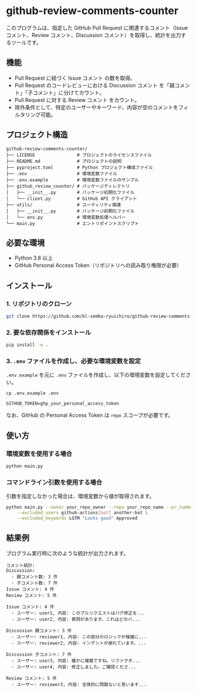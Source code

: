 # github-review-comments-counter

このプログラムは、指定した GitHub Pull Request に関連するコメント（Issue コメント、Review コメント、Discussion コメント）を取得し、統計を出力するツールです。

## 機能

- Pull Request に紐づく Issue コメント の数を取得。
- Pull Request のコードレビューにおける Discussion コメント を「親コメント」「子コメント」に分けてカウント。
- Pull Request に対する Review コメント をカウント。
- 除外条件として、特定のユーザーやキーワード、内容が空のコメントをフィルタリング可能。

## プロジェクト構造

```text
github-review-comments-counter/
├── LICENSE                # プロジェクトのライセンスファイル
├── README.md              # プロジェクトの説明
├── pyproject.toml         # Python プロジェクト構成ファイル
├── .env                   # 環境変数ファイル
├── .env.example           # 環境変数ファイルのサンプル
├── github_review_counter/ # パッケージディレクトリ
│   ├── __init__.py        # パッケージ初期化ファイル
│   └── client.py          # GitHub API クライアント
├── utils/                 # ユーティリティ関連
│   ├── __init__.py        # パッケージ初期化ファイル
│   └── env.py             # 環境変数処理ヘルパー
└── main.py                # エントリポイントスクリプト
```

## 必要な環境

- Python 3.8 以上
- GitHub Personal Access Token（リポジトリへの読み取り権限が必要）

## インストール

### 1. リポジトリのクローン

```bash
git clone https://github.com/bl-semba-ryuichiro/github-review-comments-counter
```

### 2. 要な依存関係をインストール

```bash
pip install -e .
```

### 3. `.env` ファイルを作成し、必要な環境変数を設定

`.env.example` を元に `.env` ファイルを作成し、以下の環境変数を設定してください。

```shell
cp .env.example .env
```

```text
GITHUB_TOKEN=ghp_your_personal_access_token
```

なお、GitHub の Personal Access Token は `repo` スコープが必要です。

## 使い方

### 環境変数を使用する場合

```bash
python main.py
```

### コマンドライン引数を使用する場合

引数を指定しなかった場合は、環境変数から値が取得されます。

```bash
python main.py --owner your_repo_owner --repo your_repo_name --pr_number 123 \
    --excluded_users github-actions[bot] another-bot \
    --excluded_keywords LGTM "Looks good" Approved
```

## 結果例

プログラム実行時に次のような統計が出力されます。

```text
コメント統計:
Discussion:
  - 親コメント数: 3 件
  - 子コメント数: 7 件
Issue コメント: 4 件
Review コメント: 5 件

Issue コメント: 4 件
  - ユーザー: user1, 内容: このプルリクエストはバグ修正を...
  - ユーザー: user2, 内容: 質問があります。これはどのバ...

Discussion 親コメント: 3 件
  - ユーザー: reviewer1, 内容: この部分のロジックが複雑に...
  - ユーザー: reviewer2, 内容: インデントが崩れています。...

Discussion 子コメント: 7 件
  - ユーザー: user3, 内容: 確かに複雑ですね。リファクタ...
  - ユーザー: user4, 内容: 修正しました。ご確認くださ...

Review コメント: 5 件
  - ユーザー: reviewer3, 内容: 全体的に問題ないと思います...
```

